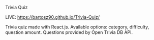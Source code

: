 Trivia Quiz

LIVE: https://bartosz90.github.io/Trivia-Quiz/

Trivia quiz made with React.js. Available options: category, difficulty, question amount. Questions provided by Open Trivia DB API.
